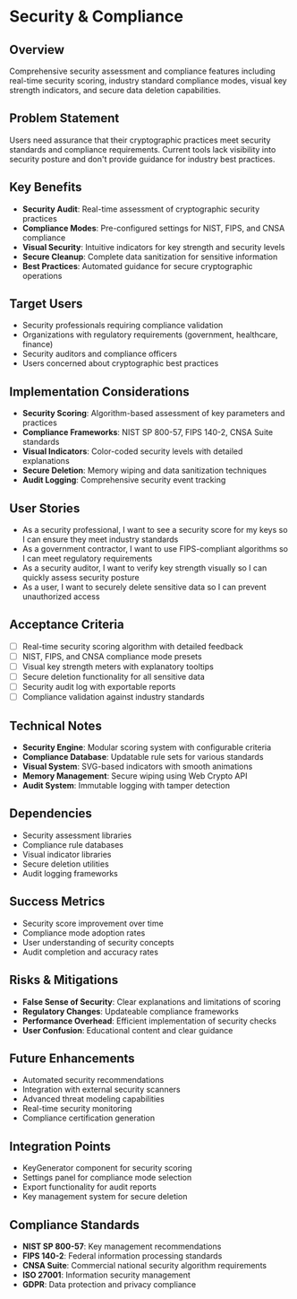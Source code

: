 # Security & Compliance

## Overview
Comprehensive security assessment and compliance features including real-time security scoring, industry standard compliance modes, visual key strength indicators, and secure data deletion capabilities.

## Problem Statement
Users need assurance that their cryptographic practices meet security standards and compliance requirements. Current tools lack visibility into security posture and don't provide guidance for industry best practices.

## Key Benefits
- **Security Audit**: Real-time assessment of cryptographic security practices
- **Compliance Modes**: Pre-configured settings for NIST, FIPS, and CNSA compliance
- **Visual Security**: Intuitive indicators for key strength and security levels
- **Secure Cleanup**: Complete data sanitization for sensitive information
- **Best Practices**: Automated guidance for secure cryptographic operations

## Target Users
- Security professionals requiring compliance validation
- Organizations with regulatory requirements (government, healthcare, finance)
- Security auditors and compliance officers
- Users concerned about cryptographic best practices

## Implementation Considerations
- **Security Scoring**: Algorithm-based assessment of key parameters and practices
- **Compliance Frameworks**: NIST SP 800-57, FIPS 140-2, CNSA Suite standards
- **Visual Indicators**: Color-coded security levels with detailed explanations
- **Secure Deletion**: Memory wiping and data sanitization techniques
- **Audit Logging**: Comprehensive security event tracking

## User Stories
- As a security professional, I want to see a security score for my keys so I can ensure they meet industry standards
- As a government contractor, I want to use FIPS-compliant algorithms so I can meet regulatory requirements
- As a security auditor, I want to verify key strength visually so I can quickly assess security posture
- As a user, I want to securely delete sensitive data so I can prevent unauthorized access

## Acceptance Criteria
- [ ] Real-time security scoring algorithm with detailed feedback
- [ ] NIST, FIPS, and CNSA compliance mode presets
- [ ] Visual key strength meters with explanatory tooltips
- [ ] Secure deletion functionality for all sensitive data
- [ ] Security audit log with exportable reports
- [ ] Compliance validation against industry standards

## Technical Notes
- **Security Engine**: Modular scoring system with configurable criteria
- **Compliance Database**: Updatable rule sets for various standards
- **Visual System**: SVG-based indicators with smooth animations
- **Memory Management**: Secure wiping using Web Crypto API
- **Audit System**: Immutable logging with tamper detection

## Dependencies
- Security assessment libraries
- Compliance rule databases
- Visual indicator libraries
- Secure deletion utilities
- Audit logging frameworks

## Success Metrics
- Security score improvement over time
- Compliance mode adoption rates
- User understanding of security concepts
- Audit completion and accuracy rates

## Risks & Mitigations
- **False Sense of Security**: Clear explanations and limitations of scoring
- **Regulatory Changes**: Updateable compliance frameworks
- **Performance Overhead**: Efficient implementation of security checks
- **User Confusion**: Educational content and clear guidance

## Future Enhancements
- Automated security recommendations
- Integration with external security scanners
- Advanced threat modeling capabilities
- Real-time security monitoring
- Compliance certification generation

## Integration Points
- KeyGenerator component for security scoring
- Settings panel for compliance mode selection
- Export functionality for audit reports
- Key management system for secure deletion

## Compliance Standards
- **NIST SP 800-57**: Key management recommendations
- **FIPS 140-2**: Federal information processing standards
- **CNSA Suite**: Commercial national security algorithm requirements
- **ISO 27001**: Information security management
- **GDPR**: Data protection and privacy compliance